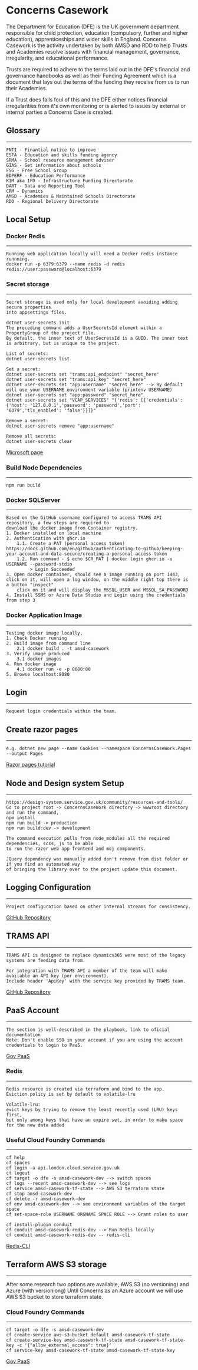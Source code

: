 ﻿# Concerns Casework
The Department for Education (DFE) is the UK government department responsible for child protection, 
education (compulsory, further and higher education), apprenticeships and wider skills in England.
Concerns Casework is the activity undertaken by both AMSD and RDD to help Trusts and Academies resolve issues
with financial management, governance, irregularity, and educational performance.

Trusts are required to adhere to the terms laid out in the DFE's financial and governance handbooks
as well as their Funding Agreement which is a document that lays out the terms of the funding they
receive from us to run their Academies.

If a Trust does falls foul of this and the DFE either notices financial irregularities from it's own
monitoring or is alerted to issues by external or internal parties a Concerns Case is created.

## Glossary
***
```
FNTI - Finantial notice to improve
ESFA - Education and skills funding agency
SRMA - School resource management adviser
GIAS - Get information about schools
FSG - Free School Group
EDPERF - Education Performance
KIM aka IFD - Infrastructure Funding Directorate
DART - Data and Reporting Tool
CRM - Dynamics
AMSD - Academies & Maintained Schools Directorate
RDD - Regional Delivery Directorate
```

## Local Setup

### Docker Redis
***
```
Running web application locally will need a Docker redis instance runnning.
docker run -p 6379:6379 --name redis -d redis
redis://user:password@localhost:6379
```

### Secret storage
***
```
Secret storage is used only for local development avoiding adding secure properties
into appsettings files.

dotnet user-secrets init
The preceding command adds a UserSecretsId element within a PropertyGroup of the project file. 
By default, the inner text of UserSecretsId is a GUID. The inner text is arbitrary, but is unique to the project.

List of secrets:
dotnet user-secrets list

Set a secret:
dotnet user-secrets set "trams:api_endpoint" "secret_here"
dotnet user-secrets set "trams:api_key" "secret_here"
dotnet user-secrets set "app:username" "secret_here" --> By default will use your USERNAME environment variable (printenv USERNAME)
dotnet user-secrets set "app:password" "secret_here"
dotnet user-secrets set "VCAP_SERVICES" "{'redis': [{'credentials': {'host': '127.0.0.1','password': 'password','port': '6379','tls_enabled': 'false'}}]}"

Remove a secret:
dotnet user-secrets remove "app:username"

Remove all secrets:
dotnet user-secrets clear
```
[Microsoft page](https://docs.microsoft.com/en-us/aspnet/core/security/app-secrets?view=aspnetcore-3.1&tabs=windows)

### Build Node Dependencies
***
```
npm run build
```

### Docker SQLServer
***
```
Based on the GitHub username configured to access TRAMS API repository, a few steps are required to
download the docker image from Container registry.
1. Docker installed on local machine
2. Authentication with ghcr.io
	1.1. Create a PAT (personal access token) https://docs.github.com/en/github/authenticating-to-github/keeping-your-account-and-data-secure/creating-a-personal-access-token
	1.2. Run command - $ echo $CR_PAT | docker login ghcr.io -u USERNAME --password-stdin
		 > Login Succeeded
3. Open docker container, should see a image running on port 1443, click on it, will open a log window, on the middle right top there is a button "inspect"
	click on it and will display the MSSQL_USER and MSSQL_SA_PASSWORD
4. Install SSMS or Azure Data Studio and Login using the credentials from step 3
```

### Docker Application Image
***
```
Testing docker image locally,
1. Check Docker running
2. Build image from command line
	2.1 docker build . -t amsd-casework
3. Verify image produced
	3.1 docker images
4. Run docker image
	4.1 docker run -e -p 8080:80
5. Browse localhost:8080
```

## Login
***
```
Request login credentials within the team.
```

## Create razor pages
***
```
e.g. dotnet new page --name Cookies --namespace ConcernsCaseWork.Pages --output Pages
```
[Razor pages tutorial](https://www.learnrazorpages.com/)

## Node and Design system Setup
***
```
https://design-system.service.gov.uk/community/resources-and-tools/
Go to project root -> ConcernsCaseWork directory -> wwwroot directory and run the command,
npm install
npm run build -> production
npm run build:dev -> development

The command execution pulls from node_modules all the required dependencies, scss, js to be able
to run the razor web app frontend and moj components.

JQuery dependency was manually added don't remove from dist folder or if you find an automated way 
of bringing the library over to the project update this document.

```

## Logging Configuration
***
```
Project configuration based on other internal streams for consistency.
```
[GitHub Repository](https://github.com/DFE-Digital/sdd-technical-documentation/blob/main/development_guidance/logging.md)

## TRAMS API
***
```
TRAMS API is designed to replace dynamics365 were most of the legacy systems are feeding data from.

For integration with TRAMS API a member of the team will make available an API key (per environment).
Include header 'ApiKey' with the service key provided by TRAMS team.
```
[GitHub Repository](https://github.com/DFE-Digital/trams-data-api)

## PaaS Account
***
```
The section is well-described in the playbook, link to oficial documentation
Note: Don't enable SSO in your account if you are using the account credentials to login to PaaS.
```
[Gov PaaS](https://docs.cloud.service.gov.uk/get_started.html?_ga=2.255108360.1068852604.1627038231-1095670286.1624019946#get-started)

### Redis
***
```
Redis resource is created via terraform and bind to the app.
Eviction policy is set by default to volatile-lru

Volatile-lru:
evict keys by trying to remove the least recently used (LRU) keys first, 
but only among keys that have an expire set, in order to make space for the new data added
```

### Useful Cloud Foundry Commands
***
```
cf help
cf spaces
cf login -a api.london.cloud.service.gov.uk
cf logout
cf target -o dfe -s amsd-casework-dev --> switch spaces
cf logs --recent amsd-casework-dev --> see logs
cf service amsd-casework-tf-state --> AWS S3 terraform state
cf stop amsd-casework-dev
cf delete -r amsd-casework-dev
cf env amsd-casework-dev --> see environment variables of the target space
cf set-space-role USERNAME ORGNAME SPACE ROLE --> Grant roles to user

cf install-plugin conduit
cf conduit amsd-casework-redis-dev --> Run Redis locally
cf conduit amsd-casework-redis-dev -- redis-cli
```
[Redis-CLI](https://redis.io/download)

## Terraform AWS S3 storage
***
After some research two options are available, AWS S3 (no versioning) and Azure (with versioniong)
Until Concerns as an Azure account we will use AWS S3 bucket to store terraform state.

### Cloud Foundry Commands
***
```
cf target -o dfe -s amsd-casework-dev
cf create-service aws-s3-bucket default amsd-casework-tf-state
cf create-service-key amsd-casework-tf-state amsd-casework-tf-state-key -c '{"allow_external_access": true}'
cf service-key amsd-casework-tf-state amsd-casework-tf-state-key
```
[Gov PaaS](https://docs.cloud.service.gov.uk/deploying_services/s3/#amazon-s3)
